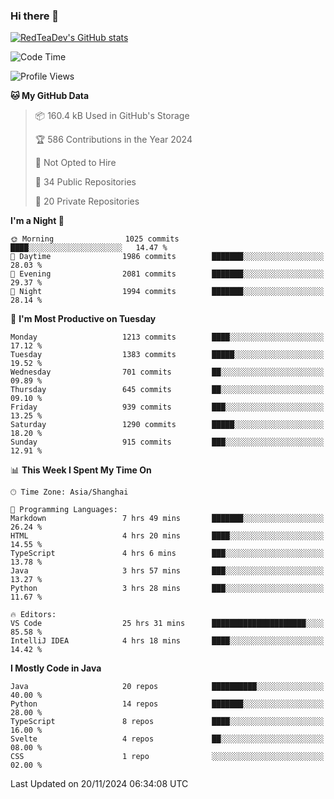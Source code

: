 ### Hi there 👋

<!--
**RedTeaDev/RedTeaDev** is a ✨ _special_ ✨ repository because its `README.md` (this file) appears on your GitHub profile.

Here are some ideas to get you started:

- 🔭 I’m currently working on ...
- 🌱 I’m currently learning ...
- 👯 I’m looking to collaborate on ...
- 🤔 I’m looking for help with ...
- 💬 Ask me about ...
- 📫 How to reach me: ...
- 😄 Pronouns: ...
- ⚡ Fun fact: ...
-->

<!--
[![wakatime](https://wakatime.com/badge/user/6b101ed0-04c0-4490-9283-eb61f2efff96.svg)](https://wakatime.com/@6b101ed0-04c0-4490-9283-eb61f2efff96)
!-->

[![RedTeaDev's GitHub stats](https://github-readme-stats.vercel.app/api?username=RedTeaDev\&include_all_commits=true)](https://github.com/anuraghazra/github-readme-stats)
<!--
[![willianrod's wakatime stats](https://github-readme-stats.vercel.app/api/wakatime?username=RedTeaDev)](https://github.com/anuraghazra/github-readme-stats)
!-->
<!--START_SECTION:waka-->
![Code Time](http://img.shields.io/badge/Code%20Time-2%2C756%20hrs%2012%20mins-blue)

![Profile Views](http://img.shields.io/badge/Profile%20Views-0-blue)

**🐱 My GitHub Data** 

> 📦 160.4 kB Used in GitHub's Storage 
 > 
> 🏆 586 Contributions in the Year 2024
 > 
> 🚫 Not Opted to Hire
 > 
> 📜 34 Public Repositories 
 > 
> 🔑 20 Private Repositories 
 > 
**I'm a Night 🦉** 

```text
🌞 Morning                1025 commits        ████░░░░░░░░░░░░░░░░░░░░░   14.47 % 
🌆 Daytime                1986 commits        ███████░░░░░░░░░░░░░░░░░░   28.03 % 
🌃 Evening                2081 commits        ███████░░░░░░░░░░░░░░░░░░   29.37 % 
🌙 Night                  1994 commits        ███████░░░░░░░░░░░░░░░░░░   28.14 % 
```
📅 **I'm Most Productive on Tuesday** 

```text
Monday                   1213 commits        ████░░░░░░░░░░░░░░░░░░░░░   17.12 % 
Tuesday                  1383 commits        █████░░░░░░░░░░░░░░░░░░░░   19.52 % 
Wednesday                701 commits         ██░░░░░░░░░░░░░░░░░░░░░░░   09.89 % 
Thursday                 645 commits         ██░░░░░░░░░░░░░░░░░░░░░░░   09.10 % 
Friday                   939 commits         ███░░░░░░░░░░░░░░░░░░░░░░   13.25 % 
Saturday                 1290 commits        █████░░░░░░░░░░░░░░░░░░░░   18.20 % 
Sunday                   915 commits         ███░░░░░░░░░░░░░░░░░░░░░░   12.91 % 
```


📊 **This Week I Spent My Time On** 

```text
🕑︎ Time Zone: Asia/Shanghai

💬 Programming Languages: 
Markdown                 7 hrs 49 mins       ███████░░░░░░░░░░░░░░░░░░   26.24 % 
HTML                     4 hrs 20 mins       ████░░░░░░░░░░░░░░░░░░░░░   14.55 % 
TypeScript               4 hrs 6 mins        ███░░░░░░░░░░░░░░░░░░░░░░   13.78 % 
Java                     3 hrs 57 mins       ███░░░░░░░░░░░░░░░░░░░░░░   13.27 % 
Python                   3 hrs 28 mins       ███░░░░░░░░░░░░░░░░░░░░░░   11.67 % 

🔥 Editors: 
VS Code                  25 hrs 31 mins      █████████████████████░░░░   85.58 % 
IntelliJ IDEA            4 hrs 18 mins       ████░░░░░░░░░░░░░░░░░░░░░   14.42 % 
```

**I Mostly Code in Java** 

```text
Java                     20 repos            ██████████░░░░░░░░░░░░░░░   40.00 % 
Python                   14 repos            ███████░░░░░░░░░░░░░░░░░░   28.00 % 
TypeScript               8 repos             ████░░░░░░░░░░░░░░░░░░░░░   16.00 % 
Svelte                   4 repos             ██░░░░░░░░░░░░░░░░░░░░░░░   08.00 % 
CSS                      1 repo              ░░░░░░░░░░░░░░░░░░░░░░░░░   02.00 % 
```




 Last Updated on 20/11/2024 06:34:08 UTC
<!--END_SECTION:waka-->


